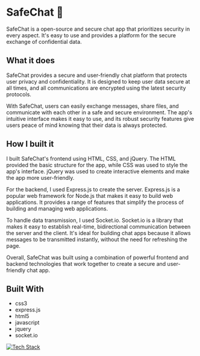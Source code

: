 # SafeChat 💬
SafeChat is a open-source and secure chat app that prioritizes security in every aspect. It's easy to use and provides a platform for the secure exchange of confidential data.

## **What it does**
SafeChat provides a secure and user-friendly chat platform that protects user privacy and confidentiality. It is designed to keep user data secure at all times, and all communications are encrypted using the latest security protocols.

With SafeChat, users can easily exchange messages, share files, and communicate with each other in a safe and secure environment. The app's intuitive interface makes it easy to use, and its robust security features give users peace of mind knowing that their data is always protected.

## **How I built it**
I built SafeChat's frontend using HTML, CSS, and jQuery. The HTML provided the basic structure for the app, while CSS was used to style the app's interface. jQuery was used to create interactive elements and make the app more user-friendly.

For the backend, I used Express.js to create the server. Express.js is a popular web framework for Node.js that makes it easy to build web applications. It provides a range of features that simplify the process of building and managing web applications.

To handle data transmission, I used Socket.io. Socket.io is a library that makes it easy to establish real-time, bidirectional communication between the server and the client. It's ideal for building chat apps because it allows messages to be transmitted instantly, without the need for refreshing the page.

Overall, SafeChat was built using a combination of powerful frontend and backend technologies that work together to create a secure and user-friendly chat app.

## **Built With**

- css3
- express.js
- html5
- javascript
- jquery
- socket.io

[![Tech Stack](https://skills.thijs.gg/icons?i=css,html,js,nodejs,jquery&theme=dark)](https://skills.thijs.gg)
